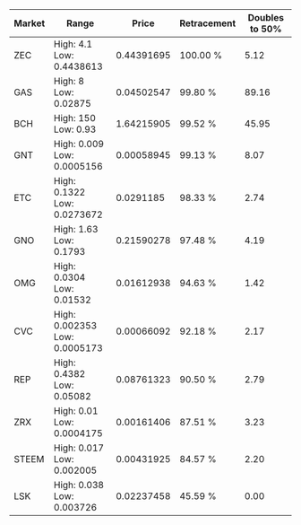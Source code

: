 | Market | Range | Price| Retracement | Doubles to 50% |
| --- | --- | --- | --- | --- |
| ZEC | High: 4.1<br />Low: 0.4438613 | 0.44391695 | 100.00 % | 5.12 |
| GAS | High: 8<br />Low: 0.02875 | 0.04502547 | 99.80 % | 89.16 |
| BCH | High: 150<br />Low: 0.93 | 1.64215905 | 99.52 % | 45.95 |
| GNT | High: 0.009<br />Low: 0.0005156 | 0.00058945 | 99.13 % | 8.07 |
| ETC | High: 0.1322<br />Low: 0.0273672 | 0.0291185 | 98.33 % | 2.74 |
| GNO | High: 1.63<br />Low: 0.1793 | 0.21590278 | 97.48 % | 4.19 |
| OMG | High: 0.0304<br />Low: 0.01532 | 0.01612938 | 94.63 % | 1.42 |
| CVC | High: 0.002353<br />Low: 0.0005173 | 0.00066092 | 92.18 % | 2.17 |
| REP | High: 0.4382<br />Low: 0.05082 | 0.08761323 | 90.50 % | 2.79 |
| ZRX | High: 0.01<br />Low: 0.0004175 | 0.00161406 | 87.51 % | 3.23 |
| STEEM | High: 0.017<br />Low: 0.002005 | 0.00431925 | 84.57 % | 2.20 |
| LSK | High: 0.038<br />Low: 0.003726 | 0.02237458 | 45.59 % | 0.00 |
